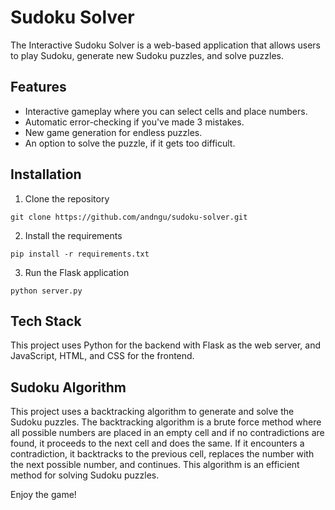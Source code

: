 # Sudoku Solver

The Interactive Sudoku Solver is a web-based application that allows users to play Sudoku, generate new Sudoku puzzles, and solve puzzles.

## Features

- Interactive gameplay where you can select cells and place numbers.
- Automatic error-checking if you've made 3 mistakes.
- New game generation for endless puzzles.
- An option to solve the puzzle, if it gets too difficult.

## Installation

1. Clone the repository
```
git clone https://github.com/andngu/sudoku-solver.git
```
2. Install the requirements
```
pip install -r requirements.txt
```
3. Run the Flask application
```
python server.py
```

## Tech Stack

This project uses Python for the backend with Flask as the web server, and JavaScript, HTML, and CSS for the frontend.

## Sudoku Algorithm

This project uses a backtracking algorithm to generate and solve the Sudoku puzzles. The backtracking algorithm is a brute force method where all possible numbers are placed in an empty cell and if no contradictions are found, it proceeds to the next cell and does the same. If it encounters a contradiction, it backtracks to the previous cell, replaces the number with the next possible number, and continues. This algorithm is an efficient method for solving Sudoku puzzles.


Enjoy the game!
